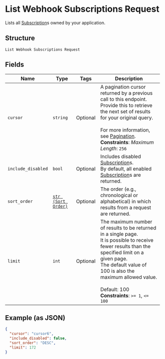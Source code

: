 
# List Webhook Subscriptions Request

Lists all [Subscription](../../doc/models/webhook-subscription.md)s owned by your application.

## Structure

`List Webhook Subscriptions Request`

## Fields

| Name | Type | Tags | Description |
|  --- | --- | --- | --- |
| `cursor` | `string` | Optional | A pagination cursor returned by a previous call to this endpoint.<br>Provide this to retrieve the next set of results for your original query.<br><br>For more information, see [Pagination](https://developer.squareup.com/docs/basics/api101/pagination).<br>**Constraints**: *Maximum Length*: `256` |
| `include_disabled` | `bool` | Optional | Includes disabled [Subscription](entity:WebhookSubscription)s.<br>By default, all enabled [Subscription](entity:WebhookSubscription)s are returned. |
| `sort_order` | [`str (Sort Order)`](../../doc/models/sort-order.md) | Optional | The order (e.g., chronological or alphabetical) in which results from a request are returned. |
| `limit` | `int` | Optional | The maximum number of results to be returned in a single page.<br>It is possible to receive fewer results than the specified limit on a given page.<br>The default value of 100 is also the maximum allowed value.<br><br>Default: 100<br>**Constraints**: `>= 1`, `<= 100` |

## Example (as JSON)

```json
{
  "cursor": "cursor6",
  "include_disabled": false,
  "sort_order": "DESC",
  "limit": 172
}
```

